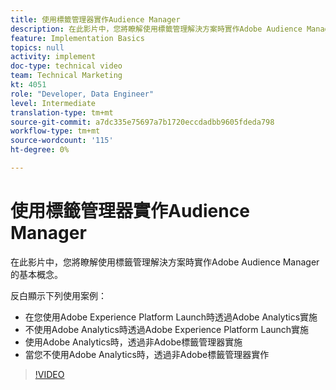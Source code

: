 ```yaml
---
title: 使用標籤管理器實作Audience Manager
description: 在此影片中，您將瞭解使用標籤管理解決方案時實作Adobe Audience Manager的基本概念。
feature: Implementation Basics
topics: null
activity: implement
doc-type: technical video
team: Technical Marketing
kt: 4051
role: "Developer, Data Engineer"
level: Intermediate
translation-type: tm+mt
source-git-commit: a7dc335e75697a7b1720eccdadbb9605fdeda798
workflow-type: tm+mt
source-wordcount: '115'
ht-degree: 0%

---
```



# 使用標籤管理器實作Audience Manager

在此影片中，您將瞭解使用標籤管理解決方案時實作Adobe Audience Manager的基本概念。

反白顯示下列使用案例：

* 在您使用Adobe Experience Platform Launch時透過Adobe Analytics實施
* 不使用Adobe Analytics時透過Adobe Experience Platform Launch實施
* 使用Adobe Analytics時，透過非Adobe標籤管理器實施
* 當您不使用Adobe Analytics時，透過非Adobe標籤管理器實作

>[!VIDEO](https://video.tv.adobe.com/v/29964/?quality=12)
